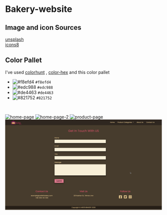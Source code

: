 # Bakery-website

<h2>Image and icon Sources </h2>

<a href="https://unsplash.com" >unsplash</a>
<br/>
<a href="https://icons8.com" >icons8</a>


<h2>Color Pallet </h2>

I've used <a href="https://colorhunt.co" >colorhunt</a> , <a href="https://www.color-hex.com" >color-hex</a> and this color pallet 
<br/>

- ![#f8efd4](https://via.placeholder.com/15/f8efd4/000000?text=+) `#f8efd4`
- ![#edc988](https://via.placeholder.com/15/edc988/000000?text=+) `#edc988`
- ![#de4463](https://via.placeholder.com/15/de4463/000000?text=+) `#de4463`
- ![#821752](https://via.placeholder.com/15/821752/000000?text=+) `#821752`





<br/>

![home-page](home-page.png)
![home-page-2](home-page-2.png)
![product-page](product-page.png)
![contact-us](contact-us.png)
